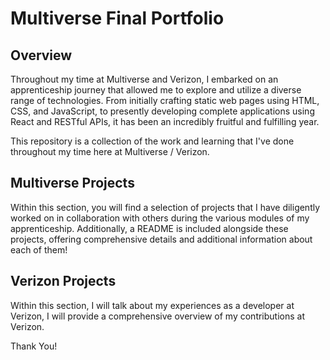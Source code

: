 #  Multiverse Final Portfolio
## Overview
Throughout my time at Multiverse and Verizon, I embarked on an apprenticeship journey that allowed me to explore and utilize a diverse range of technologies. From initially crafting static web pages using HTML, CSS, and JavaScript, to presently developing complete applications using React and RESTful APIs, it has been an incredibly fruitful and fulfilling year.

This repository is a collection of the work and learning that I've done throughout my time here at Multiverse / Verizon.

## Multiverse Projects
Within this section, you will find a selection of projects that I have diligently worked on in collaboration with others during the various modules of my apprenticeship. Additionally, a README is included alongside these projects, offering comprehensive details and additional information about each of them!

## Verizon Projects
Within this section, I will talk about my experiences as a developer at Verizon, I will provide a comprehensive overview of my contributions at Verizon.

Thank You!
